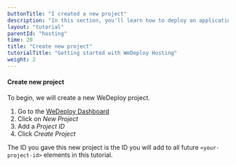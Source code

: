 ```yaml
---
buttonTitle: "I created a new project"
description: "In this section, you'll learn how to deploy an application using WeDeploy Hosting."
layout: "tutorial"
parentId: "hosting"
time: 20
title: "Create new project"
tutorialTitle: "Getting started with WeDeploy Hosting"
weight: 2
---
```


#### Create new project

To begin, we will create a new WeDeploy project.

1. Go to the <a href="http://dashboard.wedeploy.com" target="_blank">WeDeploy Dashboard</a>
2. Click on _New Project_
3. Add a _Project ID_
4. Click _Create Project_

The ID you gave this new project is the ID you will add to all future `<your-project-id>` elements in this tutorial.
